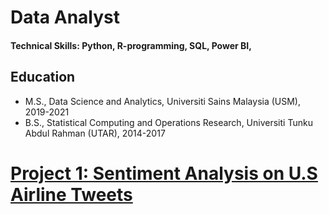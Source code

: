 # Data Analyst

#### Technical Skills: Python, R-programming, SQL, Power BI, 

## Education
* M.S., Data Science and Analytics, Universiti Sains Malaysia (USM), 2019-2021
* B.S., Statistical Computing and Operations Research, Universiti Tunku Abdul Rahman (UTAR), 2014-2017

# [Project 1: Sentiment Analysis on U.S Airline Tweets ](https://www.youtube.com/watch?v=6NXLGP65S2Q)





  
